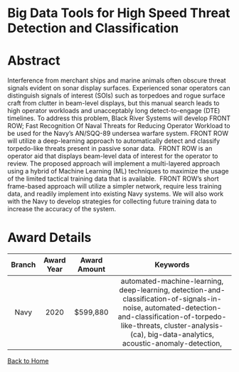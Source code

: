 
Big Data Tools for High Speed Threat Detection and Classification
=================================================================

# Abstract


Interference from merchant ships and marine animals often obscure threat signals evident on sonar display surfaces. Experienced sonar operators can distinguish signals of interest (SOIs) such as torpedoes and rogue surface craft from clutter in beam-level displays, but this manual search leads to high operator workloads and unacceptably long detect-to-engage (DTE) timelines. To address this problem, Black River Systems will develop FRONT ROW; Fast Recognition Of Naval Threats for Reducing Operator Workload to be used for the Navy’s AN/SQQ-89 undersea warfare system. FRONT ROW will utilize a deep-learning approach to automatically detect and classify torpedo-like threats present in passive sonar data.  FRONT ROW is an operator aid that displays beam-level data of interest for the operator to review. The proposed approach will implement a multi-layered approach using a hybrid of Machine Learning (ML) techniques to maximize the usage of the limited tactical training data that is available.  FRONT ROW’s short frame-based approach will utilize a simpler network, require less training data, and readily implement into existing Navy systems. We will also work with the Navy to develop strategies for collecting future training data to increase the accuracy of the system.  

# Award Details

|Branch|Award Year|Award Amount|Keywords|
| :---: | :---: | :---: | :---: |
|Navy|2020|$599,880|automated-machine-learning, deep-learning, detection-and-classification-of-signals-in-noise, automated-detection-and-classification-of-torpedo-like-threats, cluster-analysis-(ca), big-data-analytics, acoustic-anomaly-detection, |
  
  


[Back to Home](https://github.com/chrischow/dod_sbir_awards#2034)